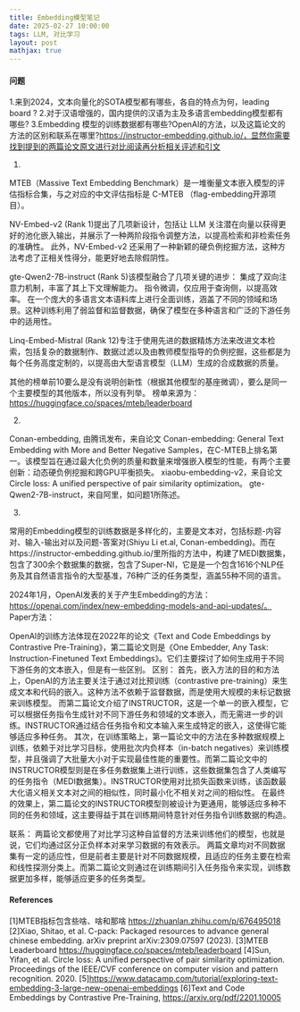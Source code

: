 ```yaml
---
title: Embedding模型笔记
date: 2025-02-27 10:00:00
tags: LLM, 对比学习
layout: post
mathjax: true
---
```


#### 问题
1.来到2024，文本向量化的SOTA模型都有哪些，各自的特点为何，leading board ?
2.对于汉语增强的，国内提供的汉语为主及多语言embedding模型都有哪些?
3.Embedding 模型的训练数据都有哪些?OpenAI的方法，以及这篇论文的方法的区别和联系在哪里?https://instructor-embedding.github.io/，显然你需要找到提到的两篇论文原文进行对比阅读再分析相关评述和引文


1.
MTEB（Massive Text Embedding Benchmark）是一堆衡量文本嵌入模型的评估指标合集，与之对应的中文评估指标是 C-MTEB （flag-embedding开源项目）。

NV-Embed-v2 (Rank 1)提出了几项新设计，包括让 LLM 关注潜在向量以获得更好的池化嵌入输出，并展示了一种两阶段指令调整方法，以提高检索和非检索任务的准确性。 此外，NV-Embed-v2 还采用了一种新颖的硬负例挖掘方法，这种方法考虑了正相关性得分，能更好地去除假阴性。

gte-Qwen2-7B-instruct (Rank 5)该模型融合了几项关键的进步：
集成了双向注意力机制，丰富了其上下文理解能力。
指令微调，仅应用于查询侧，以提高效率。
在一个庞大的多语言文本语料库上进行全面训练，涵盖了不同的领域和场景。这种训练利用了弱监督和监督数据，确保了模型在多种语言和广泛的下游任务中的适用性。

Linq-Embed-Mistral (Rank 12)专注于使用先进的数据精炼方法来改进文本检索，包括复杂的数据制作、数据过滤以及由教师模型指导的负例挖掘，这些都是为每个任务高度定制的，以提高由大型语言模型（LLM）生成的合成数据的质量。

其他的榜单前10要么是没有说明创新性（根据其他模型的基座微调），要么是同一个主要模型的其他版本，所以没有列举。
榜单来源为：https://huggingface.co/spaces/mteb/leaderboard

2.
Conan-embedding, 由腾讯发布，来自论文 Conan-embedding: General Text Embedding with More and
Better Negative Samples，在C-MTEB上排名第一。该模型旨在通过最大化负例的质量和数量来增强嵌入模型的性能，有两个主要创新：动态硬负例挖掘和跨GPU平衡损失。
xiaobu-embedding-v2，来自论文Circle loss: A unified perspective of pair similarity optimization。
gte-Qwen2-7B-instruct，来自阿里，如问题1所陈述。

3.
常用的Embedding模型的训练数据是多样化的，主要是文本对，包括标题-内容对、输入-输出对以及问题-答案对(Shiyu Li et.al, Conan-embedding)。而在https://instructor-embedding.github.io/里所指的方法中，构建了MEDI数据集，包含了300余个数据集的数据，包含了Super-NI，它是是一个包含1616个NLP任务及其自然语言指令的大型基准，76种广泛的任务类型，涵盖55种不同的语言。

2024年1月，OpenAI发表的关于产生Embedding的方法：https://openai.com/index/new-embedding-models-and-api-updates/。
Paper方法：

OpenAI的训练方法体现在2022年的论文《Text and Code Embeddings by Contrastive Pre-Training》，第二篇论文则是《One Embedder, Any Task: Instruction-Finetuned Text Embeddings》。它们主要探讨了如何生成用于不同下游任务的文本嵌入，但是有一些区别。
区别：
首先，嵌入方法的目的和方法上，OpenAI的方法主要关注于通过对比预训练（contrastive pre-training）来生成文本和代码的嵌入。这种方法不依赖于监督数据，而是使用大规模的未标记数据来训练模型。
而第二篇论文介绍了INSTRUCTOR，这是一个单一的嵌入模型，它可以根据任务指令生成针对不同下游任务和领域的文本嵌入，而无需进一步的训练。INSTRUCTOR通过结合任务指令和文本输入来生成特定的嵌入，这使得它能够适应多种任务。
其次，在训练策略上，第一篇论文中的方法在多种数据规模上训练，依赖于对比学习目标，使用批次内负样本（in-batch negatives）来训练模型，并且强调了大批量大小对于实现最佳性能的重要性。而第二篇论文中的INSTRUCTOR模型则是在多任务数据集上进行训练，这些数据集包含了人类编写的任务指令（MEDI数据集）。INSTRUCTOR使用对比损失函数来训练，该函数最大化语义相关文本对之间的相似性，同时最小化不相关对之间的相似性。
在最终的效果上，第二篇论文的INSTRUCTOR模型则被设计为更通用，能够适应多种不同的任务和领域，这主要得益于其在训练期间特意针对任务指令训练数据的构造。

联系：
两篇论文都使用了对比学习这种自监督的方法来训练他们的模型，也就是说，它们均通过区分正负样本对来学习数据的有效表示。
两篇文章均对不同数据集有一定的适应性，但是前者主要是针对不同数据规模，且适应的任务主要在检索和线性探测分类上。而第二篇论文则通过在训练期间引入任务指令来实现，训练数据更加多样，能够适应更多的任务类型。

#### References

[1]MTEB指标包含些啥、啥和那啥 https://zhuanlan.zhihu.com/p/676495018
[2]Xiao, Shitao, et al. C-pack: Packaged resources to advance general chinese embedding. arXiv preprint arXiv:2309.07597 (2023).
[3]MTEB Leaderboard https://huggingface.co/spaces/mteb/leaderboard
[4]Sun, Yifan, et al. Circle loss: A unified perspective of pair similarity optimization. Proceedings of the IEEE/CVF conference on computer vision and pattern recognition. 2020.
[5]https://www.datacamp.com/tutorial/exploring-text-embedding-3-large-new-openai-embeddings
[6]Text and Code Embeddings by Contrastive Pre-Training, https://arxiv.org/pdf/2201.10005